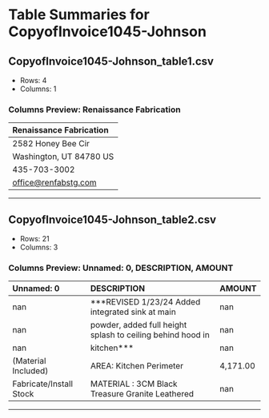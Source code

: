 # Table Summaries for CopyofInvoice1045-Johnson

## CopyofInvoice1045-Johnson_table1.csv
- Rows: 4
- Columns: 1
### Columns Preview: Renaissance Fabrication

| Renaissance Fabrication   |
|:--------------------------|
| 2582 Honey Bee Cir        |
| Washington, UT  84780 US  |
| 435-703-3002              |
| office@renfabstg.com      |

---
## CopyofInvoice1045-Johnson_table2.csv
- Rows: 21
- Columns: 3
### Columns Preview: Unnamed: 0, DESCRIPTION, AMOUNT

| Unnamed: 0              | DESCRIPTION                                                | AMOUNT   |
|:------------------------|:-----------------------------------------------------------|:---------|
| nan                     | ***REVISED 1/23/24 Added integrated sink at main           | nan      |
| nan                     | powder, added full height splash to ceiling behind hood in | nan      |
| nan                     | kitchen***                                                 | nan      |
| (Material Included)     | AREA: Kitchen Perimeter                                    | 4,171.00 |
| Fabricate/Install Stock | MATERIAL : 3CM Black Treasure Granite Leathered            | nan      |

---